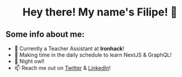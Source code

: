 <h1 align="center"> Hey there! My name's Filipe! 👋 </h1>

## Some info about me:

- 🔭 Currently a Teacher Assistant at **Ironhack**!
- 🌱 Making time in the daily schedule to learn NextJS & GraphQL!
- 🦉 Night owl!
- 📫 Reach me out on [Twitter](https://twitter.com/Filipe__Freire) & [LinkedIn](https://www.linkedin.com/in/filiperpfreire/)!

<!--
- 💬 Ask me about
- 👯 I’m looking to collaborate on ...
- 🤔 I’m looking for help with ... -->
